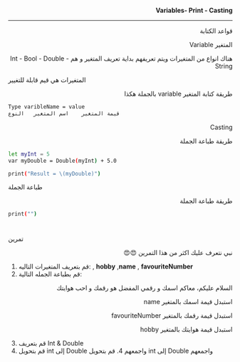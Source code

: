 <p dir="rtl">
<strong>Variables- Print - Casting</strong></p>



---

<p dir="rtl">
قواعد الكتابة</p>



<p dir="rtl">
 المتغير Variable 

</p>
<p dir="rtl">
هناك انواع من المتغيرات ويتم تعريفهم بداية تعريف المتغير و هم Int - Bool - Double - String

</p>

<p dir="rtl">


المتغيرات هي قيم قابلة للتغيير
</p>

<p dir="rtl">
طريقة كتابة المتغير variable بالجملة هكذا</p>



```bash
Type varibleName = value 
قيمة المتغير    اسم المتغير   النوع
```

<p dir="rtl">
Casting
</p>

<p dir="rtl">
طريقة طباعة الجملة</p>



```bash
let myInt = 5
var myDouble = Double(myInt) + 5.0

print("Result = \(myDouble)")

```

<p dir="rtl">

طباعة الجملة

<p dir="rtl">
طريقة طباعة الجملة</p>
</p>



```bash
print("")
```







# <p dir="rtl">
تمرين</p>


<p dir="rtl">
نبي نتعرف عليك اكثر من هذا التمرين 😍😍</p>




1.  قم بتعريف المتغيرات التاليه: , **hobby** ,**name** , **favouriteNumber**
2. قم بطباعة الجمله  التالية:

<p dir="rtl">
السلام عليكم، معاكم اسمك و رقمي المفضل هو  رقمك و احب هوايتك</p>


<p dir="rtl">
استبدل قيمة اسمك بالمتغير name</p>


<p dir="rtl">
استبدل قيمة رقمك بالمتغير favouriteNumber</p>


<p dir="rtl">
استبدل قيمة هوايتك بالمتغير hobby</p>




3. قم بتعريف Int & Double 
4. قم بتحويل int إلى Double واجمعهم 4. قم بتحويل int إلى Double واجمعهم 
